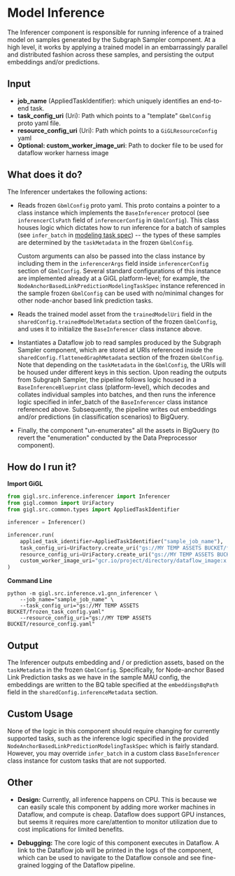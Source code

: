 # Model Inference

The Inferencer component is responsible for running inference of a trained model on samples generated by the Subgraph
Sampler component. At a high level, it works by applying a trained model in an embarrassingly parallel and distributed
fashion across these samples, and persisting the output embeddings and/or predictions.

## Input

- **job_name** (AppliedTaskIdentifier): which uniquely identifies an end-to-end task.
- **task_config_uri** (Uri): Path which points to a "template" `GbmlConfig` proto yaml file.
- **resource_config_uri** (Uri): Path which points to a `GiGLResourceConfig` yaml
- **Optional: custom_worker_image_uri**: Path to docker file to be used for dataflow worker harness image

## What does it do?

The Inferencer undertakes the following actions:

- Reads frozen `GbmlConfig` proto yaml. This proto contains a pointer to a class instance which implements the
  `BaseInferencer` protocol (see `inferencerClsPath` field of `inferencerConfig` in `GbmlConfig`). This class houses
  logic which dictates how to run inference for a batch of samples (see `infer_batch` in
  [modeling task spec](../../../../python/gigl/src/common/modeling_task_specs/node_anchor_based_link_prediction_modeling_task_spec.py))
  -- the types of these samples are determined by the `taskMetadata` in the frozen `GbmlConfig`.

  Custom arguments can also be passed into the class instance by including them in the `inferencerArgs` field inside
  `inferencerConfig` section of `GbmlConfig`. Several standard configurations of this instance are implemented already
  at a GiGL platform-level; for example, the `NodeAnchorBasedLinkPredictionModelingTaskSpec` instance referenced in the
  sample frozen `GbmlConfig` can be used with no/minimal changes for other node-anchor based link prediction tasks.

- Reads the trained model asset from the `trainedModelUri` field in the `sharedConfig.trainedModelMetadata` section of
  the frozen `GbmlConfig`, and uses it to initialize the `BaseInferencer` class instance above.

- Instantiates a Dataflow job to read samples produced by the Subgraph Sampler component, which are stored at URIs
  referenced inside the `sharedConfig.flattenedGraphMetadata` section of the frozen `GbmlConfig`. Note that depending on
  the `taskMetadata` in the `GbmlConfig`, the URIs will be housed under different keys in this section. Upon reading the
  outputs from Subgraph Sampler, the pipeline follows logic housed in a `BaseInferenceBlueprint` class (platform-level),
  which decodes and collates individual samples into batches, and then runs the inference logic specified in infer_batch
  of the `BaseInferencer` class instance referenced above. Subsequently, the pipeline writes out embeddings and/or
  predictions (in classification scenarios) to BigQuery.

- Finally, the component "un-enumerates" all the assets in BigQuery (to revert the "enumeration" conducted by the Data
  Preprocessor component).

## How do I run it?

**Import GiGL**

```python
from gigl.src.inference.inferencer import Inferencer
from gigl.common import UriFactory
from gigl.src.common.types import AppliedTaskIdentifier

inferencer = Inferencer()

inferencer.run(
    applied_task_identifier=AppliedTaskIdentifier("sample_job_name"),
    task_config_uri=UriFactory.create_uri("gs://MY TEMP ASSETS BUCKET/frozen_task_config.yaml"),
    resource_config_uri=UriFactory.create_uri("gs://MY TEMP ASSETS BUCKET/resource_config.yaml")
    custom_worker_image_uri="gcr.io/project/directory/dataflow_image:x.x.x",  # Optional
)
```

**Command Line**

```
python -m gigl.src.inference.v1.gnn_inferencer \
    --job_name="sample_job_name" \
    --task_config_uri="gs://MY TEMP ASSETS BUCKET/frozen_task_config.yaml"
    --resource_config_uri="gs://MY TEMP ASSETS BUCKET/resource_config.yaml"
```

## Output

The Inferencer outputs embedding and / or prediction assets, based on the `taskMetadata` in the frozen `GbmlConfig`.
Specifically, for Node-anchor Based Link Prediction tasks as we have in the sample MAU config, the embeddings are
written to the BQ table specified at the `embeddingsBqPath` field in the `sharedConfig.inferenceMetadata` section.

## Custom Usage

None of the logic in this component should require changing for currently supported tasks, such as the inference logic
specified in the provided `NodeAnchorBasedLinkPredictionModelingTaskSpec` which is fairly standard. However, you may
override `infer_batch` in a custom class `BaseInferencer` class instance for custom tasks that are not supported.

## Other

- **Design:** Currently, all inference happens on CPU. This is because we can easily scale this component by adding more
  worker machines in Dataflow, and compute is cheap. Dataflow does support GPU instances, but seems it requires more
  care/attention to monitor utilization due to cost implications for limited benefits.

- **Debugging:** The core logic of this component executes in Dataflow. A link to the Dataflow job will be printed in
  the logs of the component, which can be used to navigate to the Dataflow console and see fine-grained logging of the
  Dataflow pipeline.

